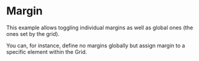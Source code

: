 # Margin

This example allows toggling individual margins as well as global ones (the ones set by the grid).

You can, for instance, define no margins globally but assign margin to a specific element within the Grid.
